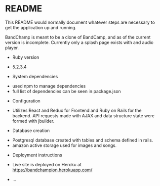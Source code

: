 # README

This README would normally document whatever steps are necessary to get the
application up and running.

BandChamp is meant to be a clone of BandCamp, and as of the current version is incomplete. Currently only a splash page exists with and audio player.

* Ruby version
 - 5.2.3.4

* System dependencies
 - used npm to manage dependencies
 - full list of dependencies can be seen in package.json

* Configuration
 - Utilizes React and Redux for Frontend and Ruby on Rails for the backend. API requests made with AJAX and data structure state were formed with jbuilder.

* Database creation
 - Postgresql database created with tables and schema defined in rails.
 - amazon active storage used for images and songs.

* Deployment instructions
 - Live site is deployed on Heroku at https://bandchampion.herokuapp.com/
* ...
